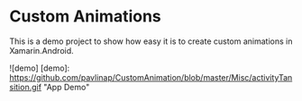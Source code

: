 # Custom Animations
This is a demo project to show how easy it is to create custom animations in Xamarin.Android. 

![demo]
[demo]: https://github.com/pavlinap/CustomAnimation/blob/master/Misc/activityTansition.gif "App Demo"
